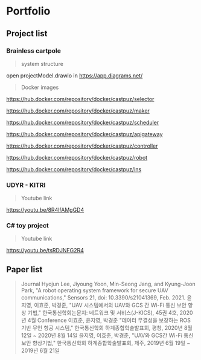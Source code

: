 # Portfolio

## Project list

### Brainless cartpole

> system structure

open projectModel.drawio in https://app.diagrams.net/

> Docker images

https://hub.docker.com/repository/docker/castpuz/selector

https://hub.docker.com/repository/docker/castpuz/maker

https://hub.docker.com/repository/docker/castpuz/scheduler

https://hub.docker.com/repository/docker/castpuz/apigateway

https://hub.docker.com/repository/docker/castpuz/controller

https://hub.docker.com/repository/docker/castpuz/robot

https://hub.docker.com/repository/docker/castpuz/lns


### UDYR - KITRI
> Youtube link

https://youtu.be/8R4lfAMgGD4

### C# toy project
> Youtube link

https://youtu.be/tsRDJNFG2R4



## Paper list
> Journal
Hyojun Lee, Jiyoung Yoon, Min-Seong Jang, and Kyung-Joon Park, "A robot operating system framework for secure UAV communications," Sensors 21, doi: 10.3390/s21041369, Feb. 2021.
윤지영, 이효준, 박경준, "UAV 시스템에서의 UAV와 GCS 간 Wi-Fi 통신 보안 향상 기법," 한국통신학회논문지: 네트워크 및 서비스(J-KICS), 45권 4호, 2020년 4월
> Conference
이효준, 윤지영, 박경준 "데이터 무결성을 보장하는 ROS 기반 무인 항공 시스템," 한국통신학회 하계종합학술발표회, 평창, 2020년 8월 12일 ~ 2020년 8월 14일
윤지영, 이효준, 박경준, "UAV와 GCS간 Wi-Fi 통신 보안 향상기법," 한국통신학회 하계종합학술발표회, 제주, 2019년 6월 19일 ~ 2019년 6월 21일
